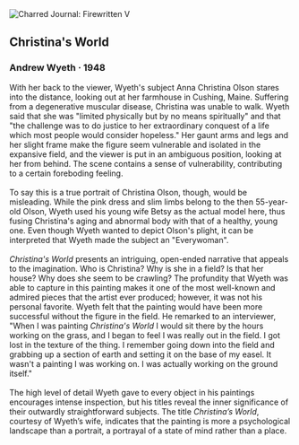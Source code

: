 <div class="artwork-of-the-day">
  <div class="container">
    <div class="img-wrapper">
      <img
        src="https://uploads1.wikiart.org/images/andrew-wyeth/christina-s-world.jpg!Large.jpg"
        alt="Charred Journal: Firewritten V" />
    </div>
    <div class="artwork-detail">
      <div class="artwork-origin"> 
        <h2 class="artwork-name">Christina's World</h2>
        <h3 class="artist">
          Andrew Wyeth
                    ·  1948
        </h3>
      </div>
      <p class="description">
        <span class="artwork-description-text ng-binding" ng-bind-html="viewModel.ArtworkOfTheDay.Description | unsafe">With her back to the viewer, Wyeth's subject Anna Christina Olson stares into the distance, looking out at her farmhouse in Cushing, Maine. Suffering from a degenerative muscular disease, Christina was unable to walk. Wyeth said that she was "limited physically but by no means spiritually" and that "the challenge was to do justice to her extraordinary conquest of a life which most people would consider hopeless." Her gaunt arms and legs and her slight frame make the figure seem vulnerable and isolated in the expansive field, and the viewer is put in an ambiguous position, looking at her from behind. The scene contains a sense of vulnerability, contributing to a certain foreboding feeling.<br><br>To say this is a true portrait of Christina Olson, though, would be misleading. While the pink dress and slim limbs belong to the then 55-year-old Olson, Wyeth used his young wife Betsy as the actual model here, thus fusing Christina's aging and abnormal body with that of a healthy, young one. Even though Wyeth wanted to depict Olson's plight, it can be interpreted that Wyeth made the subject an "Everywoman".<br><br><i>Christina's World</i> presents an intriguing, open-ended narrative that appeals to the imagination. Who is Christina? Why is she in a field? Is that her house? Why does she seem to be crawling? The profundity that Wyeth was able to capture in this painting makes it one of the most well-known and admired pieces that the artist ever produced; however, it was not his personal favorite. Wyeth felt that the painting would have been more successful without the figure in the field. He remarked to an interviewer, "When I was painting <i>Christina's World</i> I would sit there by the hours working on the grass, and I began to feel I was really out in the field. I got lost in the texture of the thing. I remember going down into the field and grabbing up a section of earth and setting it on the base of my easel. It wasn't a painting I was working on. I was actually working on the ground itself."<br><br>The high level of detail Wyeth gave to every object in his paintings encourages intense inspection, but his titles reveal the inner significance of their outwardly straightforward subjects. The title <i>Christina’s World</i>, courtesy of Wyeth’s wife, indicates that the painting is more a psychological landscape than a portrait, a portrayal of a state of mind rather than a place.</span>
                        <div class="text-shadow-container" ng-show="showShadow" style=""></div>
      </p>
    </div>
  </div>

</div>

